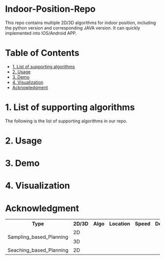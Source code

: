 # Indoor-Position-Repo

This repo contains multiple 2D/3D algorithms for indoor position, including the python version and corresponding JAVA version. It can quickly implemented into IOS/Android APP.

# Table of Contents
- [1. List of supporting algorithms](#1-algorithms)
- [2. Usage](#2-Usage)
- [3. Demo](#3-Demo)
- [4. Visualization](#5-visualization)
- [Acknowledgment](#acknowledgment)

# 1. List of supporting algorithms
The following is the list of supporting algorithms in our repo.

<table>
  <tr>
    <th>Type</th>
    <th>2D/3D</th>
    <th>Algo</th>
    <th>Location</th>
    <th>Speed</th>
    <th>Description</th>
  </tr>
  <tr>
    <td rowspan="10">Sampling_based_Planning</td>
    <td rowspan="5">2D</td>
    <td></td>
    <td></td>
    <td></td>
    <td></td>
  </tr>
  <tr>
    <td></td>
    <td></td>
    <td></td>
    <td></td>
  </tr>
  <tr>
    <td></td>
    <td></td>
    <td></td>
    <td></td>
  </tr>
  <tr>
    <td></td>
    <td></td>
    <td></td>
    <td></td>
  </tr>
  <tr>
    <td></td>
    <td></td>
    <td></td>
    <td></td>
  </tr>
  <tr>
    <td rowspan="5">3D</td>
    <td></td>
    <td></td>
    <td></td>
    <td></td>
  </tr>
  <tr>
    <td></td>
    <td></td>
    <td></td>
    <td></td>
  </tr>
  <tr>
    <td></td>
    <td></td>
    <td></td>
    <td></td>
  </tr>
  <tr>
    <td></td>
    <td></td>
    <td></td>
    <td></td>
  </tr>
  <tr>
    <td></td>
    <td></td>
    <td></td>
    <td></td>
  </tr>
  <tr>
    <td rowspan="10">Seaching_based_Planning</td>
    <td rowspan="5">2D</td>
    <td></td>
    <td></td>
    <td></td>
    <td></td>
  </tr>
  <tr>
    <td></td>
    <td></td>
    <td></td>
    <td></td>
  </tr>
  <tr>
    <td></td>
    <td></td>
    <td></td>
    <td></td>
  </tr>
  <tr>



# 2. Usage





# 3. Demo






# 4. Visualization 




# Acknowledgment

